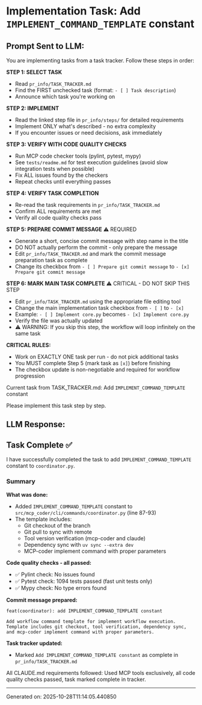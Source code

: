 # Implementation Task: Add `IMPLEMENT_COMMAND_TEMPLATE` constant

## Prompt Sent to LLM:
You are implementing tasks from a task tracker. Follow these steps in order:

**STEP 1: SELECT TASK**
- Read `pr_info/TASK_TRACKER.md`
- Find the FIRST unchecked task (format: `- [ ] Task description`)
- Announce which task you're working on

**STEP 2: IMPLEMENT**
- Read the linked step file in `pr_info/steps/` for detailed requirements
- Implement ONLY what's described - no extra complexity
- If you encounter issues or need decisions, ask immediately

**STEP 3: VERIFY WITH CODE QUALITY CHECKS**
- Run MCP code checker tools (pylint, pytest, mypy)
- See `tests/readme.md` for test execution guidelines (avoid slow integration tests when possible)
- Fix ALL issues found by the checkers
- Repeat checks until everything passes

**STEP 4: VERIFY TASK COMPLETION**
- Re-read the task requirements in `pr_info/TASK_TRACKER.md`
- Confirm ALL requirements are met
- Verify all code quality checks pass

**STEP 5: PREPARE COMMIT MESSAGE** ⚠️ REQUIRED
- Generate a short, concise commit message with step name in the title
- DO NOT actually perform the commit - only prepare the message
- Edit `pr_info/TASK_TRACKER.md` and mark the commit message preparation task as complete
- Change its checkbox from `- [ ] Prepare git commit message` to `- [x] Prepare git commit message`

**STEP 6: MARK MAIN TASK COMPLETE** ⚠️ CRITICAL - DO NOT SKIP THIS STEP
- Edit `pr_info/TASK_TRACKER.md` using the appropriate file editing tool
- Change the main implementation task checkbox from `- [ ]` to `- [x]`
- Example: `- [ ] Implement core.py` becomes `- [x] Implement core.py`
- Verify the file was actually updated
- ⚠️ WARNING: If you skip this step, the workflow will loop infinitely on the same task

**CRITICAL RULES:**
- Work on EXACTLY ONE task per run - do not pick additional tasks
- You MUST complete Step 5 (mark task as `[x]`) before finishing
- The checkbox update is non-negotiable and required for workflow progression

Current task from TASK_TRACKER.md: Add `IMPLEMENT_COMMAND_TEMPLATE` constant

Please implement this task step by step.

## LLM Response:
## Task Complete ✅

I have successfully completed the task to add `IMPLEMENT_COMMAND_TEMPLATE` constant to `coordinator.py`.

### Summary

**What was done:**
- Added `IMPLEMENT_COMMAND_TEMPLATE` constant to `src/mcp_coder/cli/commands/coordinator.py` (line 87-93)
- The template includes:
  - Git checkout of the branch
  - Git pull to sync with remote
  - Tool version verification (mcp-coder and claude)
  - Dependency sync with `uv sync --extra dev`
  - MCP-coder implement command with proper parameters

**Code quality checks - all passed:**
- ✅ Pylint check: No issues found
- ✅ Pytest check: 1094 tests passed (fast unit tests only)
- ✅ Mypy check: No type errors found

**Commit message prepared:**
```
feat(coordinator): add IMPLEMENT_COMMAND_TEMPLATE constant

Add workflow command template for implement workflow execution.
Template includes git checkout, tool verification, dependency sync,
and mcp-coder implement command with proper parameters.
```

**Task tracker updated:**
- Marked `Add IMPLEMENT_COMMAND_TEMPLATE constant` as complete in `pr_info/TASK_TRACKER.md`

All CLAUDE.md requirements followed: Used MCP tools exclusively, all code quality checks passed, task marked complete in tracker.

---
Generated on: 2025-10-28T11:14:05.440850